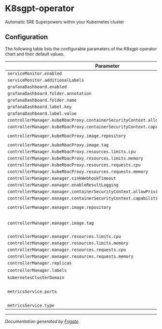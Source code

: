 
K8sgpt-operator
===========

Automatic SRE Superpowers within your Kubernetes cluster


## Configuration

The following table lists the configurable parameters of the K8sgpt-operator chart and their default values.

<!---x-release-please-start-version-->
| Parameter                | Description             | Default                                                                       |
| ------------------------ | ----------------------- |-------------------------------------------------------------------------------|
| `serviceMonitor.enabled` |  | `false`                                                                       |
| `serviceMonitor.additionalLabels` |  | `{}`                                                                          |
| `grafanaDashboard.enabled` |  | `false`                                                                       |
| `grafanaDashboard.folder.annotation` |  | `"grafana_folder"`                                                            |
| `grafanaDashboard.folder.name` |  | `"ai"`                                                                        |
| `grafanaDashboard.label.key` |  | `"grafana_dashboard"`                                                         |
| `grafanaDashboard.label.value` |  | `"1"`                                                                         |
| `controllerManager.kubeRbacProxy.containerSecurityContext.allowPrivilegeEscalation` |  | `false`                                                                       |
| `controllerManager.kubeRbacProxy.containerSecurityContext.capabilities.drop` |  | `["ALL"]`                                                                     |
| `controllerManager.kubeRbacProxy.image.repository` |  | `"gcr.io/kubebuilder/kube-rbac-proxy"`                                        |
| `controllerManager.kubeRbacProxy.image.tag` |  | `"v0.2.24"`                                                                    |
| `controllerManager.kubeRbacProxy.resources.limits.cpu` |  | `"500m"`                                                                      |
| `controllerManager.kubeRbacProxy.resources.limits.memory` |  | `"128Mi"`                                                                     |
| `controllerManager.kubeRbacProxy.resources.requests.cpu` |  | `"5m"`                                                                        |
| `controllerManager.kubeRbacProxy.resources.requests.memory` |  | `"64Mi"`                                                                      |
| `controllerManager.manager.sinkWebhookTimeout` |  | `"30s"`                                                                       |
| `controllerManager.manager.enableResultLogging` |  | `false`                                                                       |
| `controllerManager.manager.containerSecurityContext.allowPrivilegeEscalation` |  | `false`                                                                       |
| `controllerManager.manager.containerSecurityContext.capabilities.drop` |  | `["ALL"]`                                                                     |
| `controllerManager.manager.image.repository` |  | `"ghcr.io/k8sgpt-ai/k8sgpt-operator"`                                         |
| `controllerManager.manager.image.tag` | x-release-please-version | `"v0.2.24"`                                                                    |
| `controllerManager.manager.resources.limits.cpu` |  | `"500m"`                                                                      |
| `controllerManager.manager.resources.limits.memory` |  | `"128Mi"`                                                                     |
| `controllerManager.manager.resources.requests.cpu` |  | `"10m"`                                                                       |
| `controllerManager.manager.resources.requests.memory` |  | `"64Mi"`                                                                      |
| `controllerManager.replicas` |  | `1`                                                                           |
| `controllerManager.labels` | | []                                                                            |                                                                            |
| `kubernetesClusterDomain` |  | `"cluster.local"`                                                             |
| `metricsService.ports` |  | `[{"name": "https", "port": 8443, "protocol": "TCP", "targetPort": "https"}]` |
| `metricsService.type` |  | `"ClusterIP"`                                                                 |

<!---x-release-please-end-->

---
_Documentation generated by [Frigate](https://frigate.readthedocs.io)._

